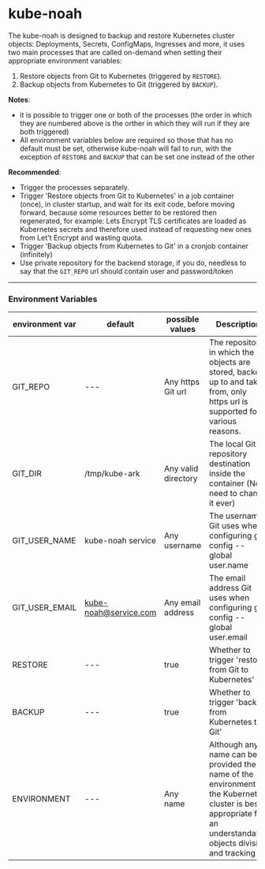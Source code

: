 # kube-noah
The kube-noah is designed to backup and restore Kubernetes cluster objects: Deployments, Secrets, ConfigMaps, Ingresses and more, it uses two main processes that are called on-demand when setting their appropriate environment variables:
1. Restore objects from Git to Kubernetes (triggered by ```RESTORE```).
2. Backup objects from Kubernetes to Git (triggered by ```BACKUP```).

**Notes**:
- it is possible to trigger one or both of the processes (the order in which they are numbered above is the orther in which they will run if they are both triggered)
- All environment variables below are required so those that has no default must be set, otherwise kube-noah will fail to run, with the exception of ```RESTORE``` and ```BACKUP``` that can be set one instead of the other

**Recommended**:
- Trigger the processes separately.
- Trigger 'Restore objects from Git to Kubernetes' in a job container (once), in cluster startup, and wait for its exit code, before moving forward, because some resources better to be restored then regenerated, for example: Lets Encrypt TLS certificates are loaded as Kubernetes secrets and therefore used instead of requesting new ones from Let't Encrypt and wasting quota.
- Trigger 'Backup objects from Kubernetes to Git' in a cronjob container (infinitely)
- Use private repository for the backend storage, if you do, needless to say that the ```GIT_REPO``` url should contain user and password/token

---
### Environment Variables
environment var           | default           |  possible values    | Description
------------------------- | ----------------- | ------------------- | ----------------
GIT_REPO                  | ---               | Any https Git url   | The repository in which the objects are stored, backed up to and taken from, only https url is supported for various reasons.
GIT_DIR                   | /tmp/kube-ark     | Any valid directory | The local Git repository destination inside the container (No need to change it ever)
GIT_USER_NAME             | kube-noah service | Any username        | The username Git uses when configuring git config --global user.name
GIT_USER_EMAIL            | kube-noah@service.com   | Any email address   | The email address Git uses when configuring git config --global user.email
RESTORE                   | ---               | true                | Whether to trigger 'restore from Git to Kubernetes'
BACKUP                    | ---               | true                | Whether to trigger 'backup from Kubernetes to Git'
ENVIRONMENT               | ---               | Any name            | Although any name can be provided the name of the environment of the Kubernetes cluster is best appropriate for an understandable objects division and tracking

